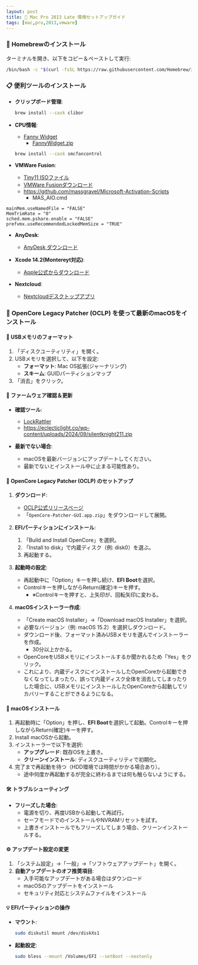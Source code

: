```yaml
---
layout: post
title: 🎯 Mac Pro 2013 Late 環境セットアップガイド
tags: [mac,pro,2013,vmware]
---
```


### 🍺 **Homebrewのインストール**
ターミナルを開き、以下をコピー＆ペーストして実行:
   ```bash
   /bin/bash -c "$(curl -fsSL https://raw.githubusercontent.com/Homebrew/install/HEAD/install.sh)"
   ```

### 📋 **便利ツールのインストール**

- **クリップボード管理**:
  ```bash
  brew install --cask clibor
  ```

- **CPU情報**:
  - [Fanny Widget](https://www.fannywidget.com/)
    - [FannyWidget.zip](https://fannywidget.com/FannyWidget.zip)
  ```bash
  brew install --cask smcfancontrol
  ```

- **VMWare Fusion**:
  - [Tiny11 ISOファイル](https://archive.org/download/tiny11-2409/tiny11%2024H2%20AMD64.iso)
  - [VMWare Fusionダウンロード](https://support.broadcom.com/group/ecx/productdownloads?subfamily=VMware+Fusion)
  - https://github.com/massgravel/Microsoft-Activation-Scripts
    - MAS_AIO.cmd

```
mainMem.useNamedFile = "FALSE"
MemTrimRate = "0"
sched.mem.pshare.enable = "FALSE"
prefvmx.useRecommendedLockedMemSize = "TRUE"
```

- **AnyDesk**:
  - [AnyDesk ダウンロード](https://anydesk.com/ja/downloads/)

- **Xcode 14.2(Montereyt対応)**:
  - [Apple公式からダウンロード](https://developer.apple.com/download/all/?q=xcode)  

- **Nextcloud**:
  - [Nextcloudデスクトップアプリ](https://nextcloud.com/install/#desktop-files)

### 🍎 **OpenCore Legacy Patcher (OCLP) を使って最新のmacOSをインストール**
#### 💽 **USBメモリのフォーマット**
1. 「ディスクユーティリティ」を開く。
2. USBメモリを選択して、以下を設定:
   - **フォーマット**: Mac OS拡張(ジャーナリング)
   - **スキーム**: GUIDパーティションマップ
3. 「消去」をクリック。

#### 🔄 **ファームウェア確認＆更新**
- **確認ツール**:
  - [LockRattler](https://eclecticlight.co/lockrattler-systhist/)
  - https://eclecticlight.co/wp-content/uploads/2024/09/silentknight211.zip

- **最新でない場合**:
  - macOSを最新バージョンにアップデートしてください。
  - 最新でないとインストール中に止まる可能性あり。

#### 🍎 **OpenCore Legacy Patcher (OCLP) のセットアップ**
1. **ダウンロード**:
   - [OCLP公式リリースページ](https://github.com/dortania/OpenCore-Legacy-Patcher/releases)
   - 「`OpenCore-Patcher-GUI.app.zip`」をダウンロードして展開。

2. **EFIパーティションにインストール**:
   1. 「Build and Install OpenCore」を選択。
   2. 「Install to disk」で内蔵ディスク（例: disk0）を選ぶ。
   3. 再起動する。

3. **起動時の設定**:
   - 再起動中に「Option」キーを押し続け、**EFI Boot**を選択。
   - Controlキーを押しながらReturn(確定)キーを押す。
     - ※Controlキーを押すと、上矢印が、回転矢印に変わる。

4. **macOSインストーラー作成**:
   - 「Create macOS Installer」→「Download macOS Installer」を選択。
   - 必要なバージョン（例: macOS 15.2）を選択しダウンロード。
   - ダウンロード後、フォーマット済みUSBメモリを選んでインストーラーを作成。
     - 30分以上かかる。
   -  OpenCoreをUSBメモリにインストールするか聞かれるため「Yes」をクリック。
     - これにより、内蔵ディスクにインストールしたOpenCoreから起動できなくなってしまったり、誤って内蔵ディスク全体を消去してしまったりした場合に、USBメモリにインストールしたOpenCoreから起動してリカバリーすることができるようになる。

#### 🚀 **macOSインストール**
1. 再起動時に「Option」を押し、**EFI Boot**を選択して起動。Controlキーを押しながらReturn(確定)キーを押す。
2. Install macOSから起動。
3. インストーラーで以下を選択:
   - **アップグレード**: 既存OSを上書き。
   - **クリーンインストール**: ディスクユーティリティで初期化。
4. 完了まで再起動を待つ（HDD環境では時間がかかる場合あり）。
   - 途中何度か再起動するが完全に終わるまでは何も触らないようにする。

#### 🛠️ **トラブルシューティング**
- **フリーズした場合**:
  - 電源を切り、再度USBから起動して再試行。
  - セーフモードでのインストールやNVRAMリセットを試す。
  - 上書きインストールでもフリーズしてしまう場合、クリーンインストールする。

#### ⚙️ **アップデート設定の変更**
1. 「システム設定」→「一般」→「ソフトウェアアップデート」を開く。
2. **自動アップデートのオフ推奨項目**:
   - 入手可能なアップデートがある場合はダウンロード
   - macOSのアップデートをインストール
   - セキュリティ対応とシステムファイルをインストール

#### 💡 **EFIパーティションの操作**
- **マウント**:
  ```bash
  sudo diskutil mount /dev/diskXs1
  ```

- **起動設定**:
  ```bash
  sudo bless --mount /Volumes/EFI --setBoot --nextonly
  ```
